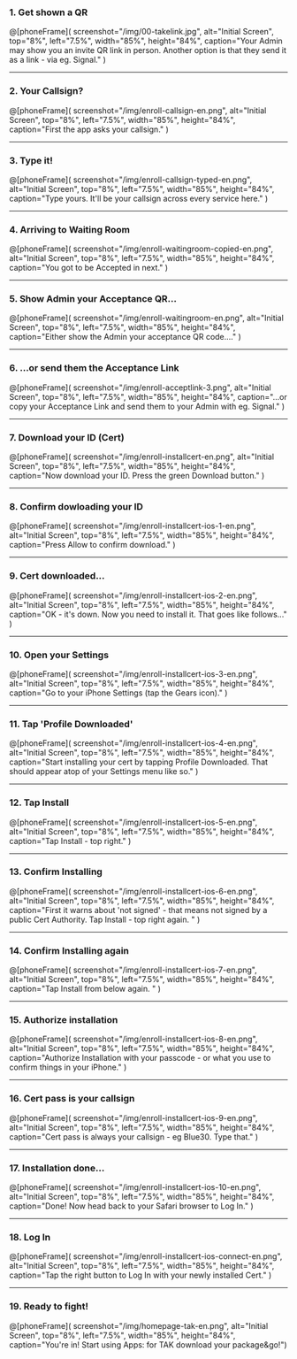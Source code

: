 ### 1. Get shown a QR
@[phoneFrame](
  screenshot="/img/00-takelink.jpg",
  alt="Initial Screen",
  top="8%", left="7.5%", width="85%", height="84%",
  caption="Your Admin may show you an invite QR link in person. Another option is that they send it as a link - via eg. Signal."
)

---

### 2. Your Callsign?
@[phoneFrame](
  screenshot="/img/enroll-callsign-en.png",
  alt="Initial Screen",
  top="8%", left="7.5%", width="85%", height="84%",
  caption="First the app asks your callsign."
)

---

### 3. Type it!
@[phoneFrame](
  screenshot="/img/enroll-callsign-typed-en.png",
  alt="Initial Screen",
  top="8%", left="7.5%", width="85%", height="84%",
  caption="Type yours. It'll be your callsign across every service here."
)

---

### 4. Arriving to Waiting Room
@[phoneFrame](
  screenshot="/img/enroll-waitingroom-copied-en.png",
  alt="Initial Screen",
  top="8%", left="7.5%", width="85%", height="84%",
  caption="You got to be Accepted in next."
)

---

### 5. Show Admin your Acceptance QR...
@[phoneFrame](
  screenshot="/img/enroll-waitingroom-en.png",
  alt="Initial Screen",
  top="8%", left="7.5%", width="85%", height="84%",
  caption="Either show the Admin your acceptance QR code...."
)

---

### 6. ...or send them the Acceptance Link
@[phoneFrame](
  screenshot="/img/enroll-acceptlink-3.png",
  alt="Initial Screen",
  top="8%", left="7.5%", width="85%", height="84%",
  caption="...or copy your Acceptance Link and send them to your Admin with eg. Signal."
)

---

### 7. Download your ID (Cert)
@[phoneFrame](
  screenshot="/img/enroll-installcert-en.png",
  alt="Initial Screen",
  top="8%", left="7.5%", width="85%", height="84%",
  caption="Now download your ID. Press the green Download button."
)

---

### 8. Confirm dowloading your ID
@[phoneFrame](
  screenshot="/img/enroll-installcert-ios-1-en.png",
  alt="Initial Screen",
  top="8%", left="7.5%", width="85%", height="84%",
  caption="Press Allow to confirm download."
)

---
### 9. Cert downloaded...
@[phoneFrame](
  screenshot="/img/enroll-installcert-ios-2-en.png",
  alt="Initial Screen",
  top="8%", left="7.5%", width="85%", height="84%",
  caption="OK - it's down. Now you need to install it. That goes like follows..."
)

---

### 10. Open your Settings
@[phoneFrame](
  screenshot="/img/enroll-installcert-ios-3-en.png",
  alt="Initial Screen",
  top="8%", left="7.5%", width="85%", height="84%",
  caption="Go to your iPhone Settings (tap the Gears icon)."
)

---

### 11. Tap 'Profile Downloaded'
@[phoneFrame](
  screenshot="/img/enroll-installcert-ios-4-en.png",
  alt="Initial Screen",
  top="8%", left="7.5%", width="85%", height="84%",
  caption="Start installing your cert by tapping Profile Downloaded. That should appear atop of your Settings menu like so."
)

---

### 12. Tap Install
@[phoneFrame](
  screenshot="/img/enroll-installcert-ios-5-en.png",
  alt="Initial Screen",
  top="8%", left="7.5%", width="85%", height="84%",
  caption="Tap Install - top right."
)

---

### 13. Confirm Installing
@[phoneFrame](
  screenshot="/img/enroll-installcert-ios-6-en.png",
  alt="Initial Screen",
  top="8%", left="7.5%", width="85%", height="84%",
  caption="First it warns about 'not signed' - that means not signed by a public Cert Authority. Tap Install - top right again. "
)

---

### 14. Confirm Installing again
@[phoneFrame](
  screenshot="/img/enroll-installcert-ios-7-en.png",
  alt="Initial Screen",
  top="8%", left="7.5%", width="85%", height="84%",
  caption="Tap Install from below again. "
)

---

### 15. Authorize installation
@[phoneFrame](
  screenshot="/img/enroll-installcert-ios-8-en.png",
  alt="Initial Screen",
  top="8%", left="7.5%", width="85%", height="84%",
  caption="Authorize Installation with your passcode - or what you use to confirm things in your iPhone."
)

---

### 16. Cert pass is your callsign
@[phoneFrame](
  screenshot="/img/enroll-installcert-ios-9-en.png",
  alt="Initial Screen",
  top="8%", left="7.5%", width="85%", height="84%",
  caption="Cert pass is always your callsign - eg Blue30. Type that."
)

---

### 17. Installation done...
@[phoneFrame](
  screenshot="/img/enroll-installcert-ios-10-en.png",
  alt="Initial Screen",
  top="8%", left="7.5%", width="85%", height="84%",
  caption="Done! Now head back to your Safari browser to Log In."
)

---

### 18. Log In
@[phoneFrame](
  screenshot="/img/enroll-installcert-ios-connect-en.png",
  alt="Initial Screen",
  top="8%", left="7.5%", width="85%", height="84%",
  caption="Tap the right button to Log In with your newly installed Cert."
)


---

### 19. Ready to fight!
@[phoneFrame](
  screenshot="/img/homepage-tak-en.png",
  alt="Initial Screen",
  top="8%", left="7.5%", width="85%", height="84%",
  caption="You're in! Start using Apps: for TAK download your package&go!")